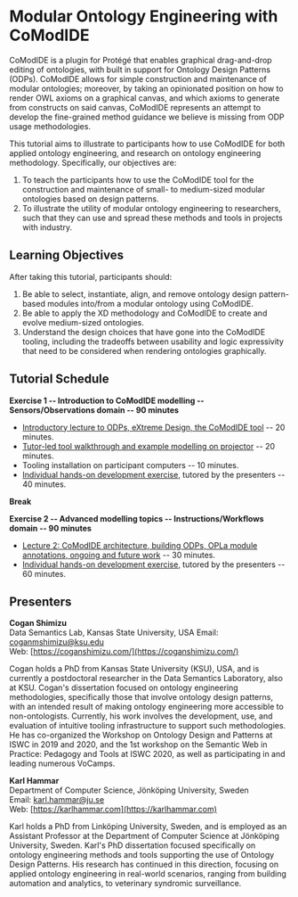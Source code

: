 # Modular Ontology Engineering with CoModIDE

CoModIDE is a plugin for Protégé that enables graphical drag-and-drop editing of ontologies, with built in support for Ontology Design Patterns (ODPs). CoModIDE allows for simple construction and maintenance of modular ontologies; moreover, by taking an opinionated position on how to render OWL axioms on a graphical canvas, and which axioms to generate from constructs on said canvas, CoModIDE represents an attempt to develop the fine-grained method guidance we believe is missing from ODP usage methodologies.

This tutorial aims to illustrate to participants how to use CoModIDE for both applied ontology engineering, and research on ontology engineering methodology. Specifically, our objectives are:

1. To teach the participants how to use the CoModIDE tool for the construction and maintenance of small- to medium-sized modular ontologies based on design patterns.
2. To illustrate the utility of modular ontology engineering to researchers, such that they can use and spread these methods and tools in projects with industry.

## Learning Objectives

After taking this tutorial, participants should:

1. Be able to select, instantiate, align, and remove ontology design pattern-based modules into/from a modular ontology using CoModIDE.
2. Be able to apply the XD methodology and CoModIDE to create and evolve medium-sized ontologies.
3. Understand the design choices that have gone into the CoModIDE tooling, including the tradeoffs between usability and logic expressivity that need to be considered when rendering ontologies graphically.

## Tutorial Schedule

**Exercise 1 -- Introduction to CoModIDE modelling -- Sensors/Observations domain -- 90 minutes**

* [Introductory lecture to ODPs, eXtreme Design, the CoModIDE tool](tutorial-lecture1.mp4) -- 20 minutes.
* [Tutor-led tool walkthrough and example modelling on projector](tutorial-example.html) -- 20 minutes.
* Tooling installation on participant computers -- 10 minutes.
* [Individual hands-on development exercise](tutorial-task1.html), tutored by the presenters -- 40 minutes.

**Break**

**Exercise 2 -- Advanced modelling topics -- Instructions/Workflows domain -- 90 minutes**

* [Lecture 2: CoModIDE architecture, building ODPs, OPLa module annotations, ongoing and future work](tutorial-lecture2.pdf) -- 30 minutes.
* [Individual hands-on development exercise](tutorial-task2.html), tutored by the presenters -- 60 minutes.

## Presenters

**Cogan Shimizu**  
Data Semantics Lab, Kansas State University, USA
Email: [coganmshimizu@ksu.edu ](mailto:coganmshimizu@ksu.edu )  
Web: [https://coganshimizu.com/](https://coganshimizu.com/)

Cogan holds a PhD from Kansas State University (KSU), USA, and is currently a postdoctoral researcher in the Data Semantics Laboratory, also at KSU. Cogan's dissertation focused on ontology engineering methodologies, specifically those that involve ontology design patterns, with an intended result of making ontology engineering more accessible to non-ontologists. Currently, his work involves the development, use, and evaluation of intuitive tooling infrastructure to support such methodologies. He has co-organized the Workshop on Ontology Design and Patterns at ISWC in 2019 and 2020, and the 1st workshop on the Semantic Web in Practice: Pedagogy and Tools at ISWC 2020, as well as participating in and leading numerous VoCamps.

**Karl Hammar**  
Department of Computer Science, Jönköping University, Sweden  
Email: [karl.hammar@ju.se](mailto:karl.hammar@ju.se)  
Web: [https://karlhammar.com](https://karlhammar.com)

Karl holds a PhD from Linköping University, Sweden, and is employed as an Assistant Professor at the Department of Computer Science at Jönköping University, Sweden. Karl's PhD dissertation focused specifically on ontology engineering methods and tools supporting the use of Ontology Design Patterns. His research has continued in this direction, focusing on applied ontology engineering in real-world scenarios, ranging from building automation and analytics, to veterinary syndromic surveillance.